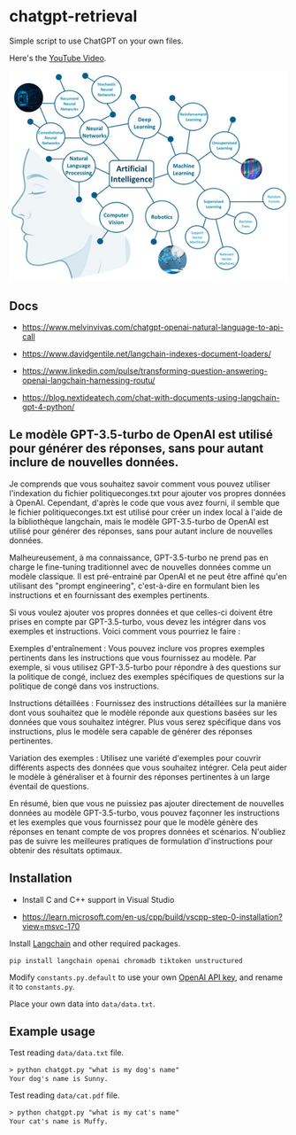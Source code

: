 # chatgpt-retrieval

Simple script to use ChatGPT on your own files.

Here's the [YouTube Video](https://youtu.be/9AXP7tCI9PI).

![AI  Full 360](https://github.com/sanogotech/chatgpt-retrieval/blob/main/images/AIfullcompenent.jpg)

## Docs

- https://www.melvinvivas.com/chatgpt-openai-natural-language-to-api-call

- https://www.davidgentile.net/langchain-indexes-document-loaders/

- https://www.linkedin.com/pulse/transforming-question-answering-openai-langchain-harnessing-routu/

- https://blog.nextideatech.com/chat-with-documents-using-langchain-gpt-4-python/

##   Le modèle GPT-3.5-turbo de OpenAI est utilisé pour générer des réponses, sans pour autant inclure de nouvelles données.


Je comprends que vous souhaitez savoir comment vous pouvez utiliser l'indexation du fichier politiqueconges.txt pour ajouter vos propres données à OpenAI. Cependant, d'après le code que vous avez fourni, il semble que le fichier politiqueconges.txt est utilisé pour créer un index local à l'aide de la bibliothèque langchain, mais le modèle GPT-3.5-turbo de OpenAI est utilisé pour générer des réponses, sans pour autant inclure de nouvelles données.

Malheureusement, à ma connaissance, GPT-3.5-turbo ne prend pas en charge le fine-tuning traditionnel avec de nouvelles données comme un modèle classique. Il est pré-entrainé par OpenAI et ne peut être affiné qu'en utilisant des "prompt engineering", c'est-à-dire en formulant bien les instructions et en fournissant des exemples pertinents.

Si vous voulez ajouter vos propres données et que celles-ci doivent être prises en compte par GPT-3.5-turbo, vous devez les intégrer dans vos exemples et instructions. Voici comment vous pourriez le faire :

Exemples d'entraînement : Vous pouvez inclure vos propres exemples pertinents dans les instructions que vous fournissez au modèle. Par exemple, si vous utilisez GPT-3.5-turbo pour répondre à des questions sur la politique de congé, incluez des exemples spécifiques de questions sur la politique de congé dans vos instructions.

Instructions détaillées : Fournissez des instructions détaillées sur la manière dont vous souhaitez que le modèle réponde aux questions basées sur les données que vous souhaitez intégrer. Plus vous serez spécifique dans vos instructions, plus le modèle sera capable de générer des réponses pertinentes.

Variation des exemples : Utilisez une variété d'exemples pour couvrir différents aspects des données que vous souhaitez intégrer. Cela peut aider le modèle à généraliser et à fournir des réponses pertinentes à un large éventail de questions.

En résumé, bien que vous ne puissiez pas ajouter directement de nouvelles données au modèle GPT-3.5-turbo, vous pouvez façonner les instructions et les exemples que vous fournissez pour que le modèle génère des réponses en tenant compte de vos propres données et scénarios. N'oubliez pas de suivre les meilleures pratiques de formulation d'instructions pour obtenir des résultats optimaux.

## Installation

* Install C and C++ support in Visual Studio

* https://learn.microsoft.com/en-us/cpp/build/vscpp-step-0-installation?view=msvc-170

Install [Langchain](https://github.com/hwchase17/langchain) and other required packages.
```
pip install langchain openai chromadb tiktoken unstructured
```
Modify `constants.py.default` to use your own [OpenAI API key](https://platform.openai.com/account/api-keys), and rename it to `constants.py`.

Place your own data into `data/data.txt`.

## Example usage
Test reading `data/data.txt` file.
```
> python chatgpt.py "what is my dog's name"
Your dog's name is Sunny.
```

Test reading `data/cat.pdf` file.
```
> python chatgpt.py "what is my cat's name"
Your cat's name is Muffy.
```
